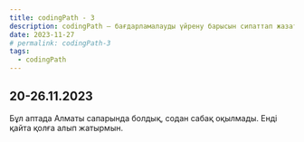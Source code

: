 ```yaml
---
title: codingPath - 3
description: codingPath – бағдарламалауды үйрену барысын сипаттап жазатын постарды біріктіретін тег. Бағдарламалауды өздігінен үйреніп жүрген адамдарға пайдалы болуы мүмкін.
date: 2023-11-27
# permalink: codingPath-3
tags:
  - codingPath
---
```


## 20-26.11.2023

Бұл аптада Алматы сапарында болдық, содан сабақ оқылмады. Енді қайта қолға алып жатырмын.
